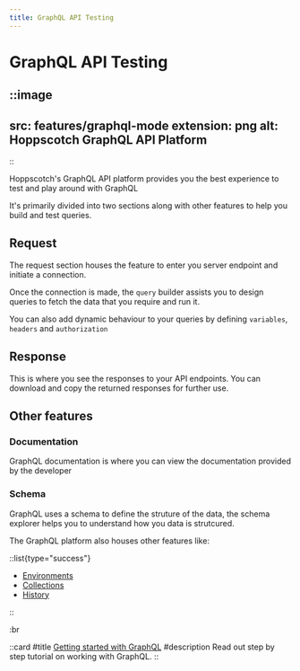 ```yaml
---
title: GraphQL API Testing
---
```


# GraphQL API Testing

::image
---
src: features/graphql-mode
extension: png
alt: Hoppscotch GraphQL API Platform
---
::

Hoppscotch's GraphQL API platform provides you the best experience to test and play around with GraphQL

It's primarily divided into two sections along with other features to help you build and test queries.

## Request

The request section houses the feature to enter you server endpoint and initiate a connection.

Once the connection is made, the `query` builder assists you to design queries to fetch the data that you require and run it.

You can also add dynamic behaviour to your queries by defining `variables`, `headers` and `authorization`

## Response

This is where you see the responses to your API endpoints. You can download and copy the returned responses for further use.

## Other features

### Documentation

GraphQL documentation is where you can view the documentation provided by the developer

### Schema

GraphQL uses a schema to define the struture of the data, the schema explorer helps you to understand how you data is strutcured.

The GraphQL platform also houses other features like:

::list{type="success"}

- [Environments](/documentation/features/environments)
- [Collections](/documentation/features/collections)
- [History](/documentation/features/history)

::

:br

::card
#title
[Getting started with GraphQL](/documentation/getting-started/graphql/creating-a-query)
#description
Read out step by step tutorial on working with GraphQL.
::
